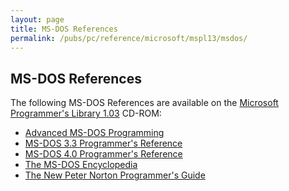 ```yaml
---
layout: page
title: MS-DOS References
permalink: /pubs/pc/reference/microsoft/mspl13/msdos/
---
```


MS-DOS References
-----------------

The following MS-DOS References are available on the [Microsoft Programmer's Library 1.03](../) CD-ROM:

- [Advanced MS-DOS Programming](advdos/)
- [MS-DOS 3.3 Programmer's Reference](dosref33/)
- [MS-DOS 4.0 Programmer's Reference](dosref40/)
- [The MS-DOS Encyclopedia](encyc/)
- [The New Peter Norton Programmer's Guide](norton/)
